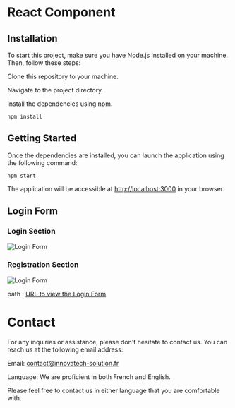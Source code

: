 # React Component

## Installation

To start this project, make sure you have Node.js installed on your machine. Then, follow these steps:

Clone this repository to your machine.

Navigate to the project directory.

Install the dependencies using npm.

```
npm install
``````

## Getting Started

Once the dependencies are installed, you can launch the application using the following command:

```
npm start
```

The application will be accessible at [http://localhost:3000](http://localhost:3000) in your browser.

## Login Form

### Login Section
![Login Form](./Assets/LoginForm.png)

### Registration Section
![Login Form](./Assets/LoginFormInscription.png)

path : [URL to view the Login Form](http://localhost:3000/login1)

# Contact
For any inquiries or assistance, please don't hesitate to contact us. You can reach us at the following email address:

Email: contact@innovatech-solution.fr

Language: We are proficient in both French and English.

Please feel free to contact us in either language that you are comfortable with.